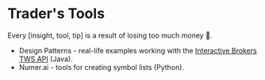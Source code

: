 # Trader's Tools
Every [insight, tool, tip] is a result of losing too much money :crocodile:.

* Design Patterns - real-life examples working with the [Interactive Brokers TWS API](https://interactivebrokers.github.io/tws-api/) (Java).
* Numer.ai - tools for creating symbol lists (Python).
